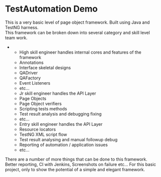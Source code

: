 # TestAutomation Demo
<p>
This is a very basic level of page object framework. Built using Java and TestNG harness.<br />
This framework can be broken down into several category and skill level team work.<br />
</p>

<p>
<ul>
<li>
    <ul>
        <li>High skill engineer handles internal cores and features of the framework</li>
        <li>Annotations</li>
        <li>Interface skeletal designs</li>
        <li>QADriver</li>
        <li>QAFactory</li>
        <li>Event Listeners</li>
        <li>etc...</li>
    </ul>
    <ul>
        <li>Jr skill engineer handles the API Layer</li>
        <li>Page Objects</li>
        <li>Page Object verifiers</li>
        <li>Scripting tests methods</li>
        <li>Test result analysis and debugging fixing</li>
        <li>etc...</li>
    </ul>
    <ul>
        <li>Entry skill engineer handles the API Layer</li>
        <li>Resource locators</li>
        <li>TestNG XML script flow</li>
        <li>Test result analysing and manual followup debug</li>
        <li>Reporting of automation / application issues</li>
        <li>etc...</li>
    </ul>
</li>
</ul>
</p>

<p>
There are a number of more things that can be done to this framework. Better reporting, CI with Jenkins, Screenshots on failure etc...
For this basic project, only to show the potential of a simple and elegant framework.
</p>